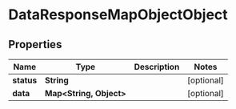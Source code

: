 

# DataResponseMapObjectObject


## Properties

| Name | Type | Description | Notes |
|------------ | ------------- | ------------- | -------------|
|**status** | **String** |  |  [optional] |
|**data** | **Map&lt;String, Object&gt;** |  |  [optional] |



